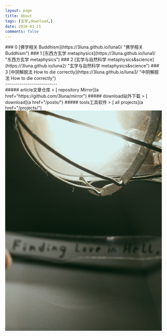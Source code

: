 ```yaml
---
layout: page
title: About
tags: [玄学,download,]
date: 2016-03-21
comments: false
---  
```

<center><a href="https://3luna.github.io/luna0/"><b> </b></a></center>
### 0
[佛学相关 Buddhism](https://3luna.github.io/luna0/ "佛学相关 Buddhism") 
### 1
[东西方玄学 metaphysics](https://3luna.github.io/luna1/ "东西方玄学 metaphysics")
### 2
[玄学与自然科学 metaphysics&science](https://3luna.github.io/luna2/ "玄学与自然科学 metaphysics&science")
### 3
[中阴解脱法 How to die correctly](https://3luna.github.io/luna3/ "中阴解脱法 How to die correctly")
<br />
--------------------------
<br />
##### article文章仓库 > [ repository Mirror](a href="https://github.com/3luna/mirror")
##### download站外下载 > [ download](a href="/posts/")
##### tools工具软件 > [ all projects](a href="/projects/")
<br />
<center><img src="/assets/img/023246.jpg"></center>
